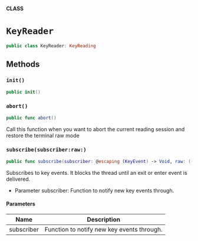 **CLASS**

# `KeyReader`

```swift
public class KeyReader: KeyReading
```

## Methods
### `init()`

```swift
public init()
```

### `abort()`

```swift
public func abort()
```

Call this  function when you want to abort the current reading session
and restore the terminal raw mode

### `subscribe(subscriber:raw:)`

```swift
public func subscribe(subscriber: @escaping (KeyEvent) -> Void, raw: ((UInt8) -> Void)? = nil)
```

Subscribes to key events. It blocks the thread until an exit or enter event is delivered.

- Parameter subscriber: Function to notify new key events through.

#### Parameters

| Name | Description |
| ---- | ----------- |
| subscriber | Function to notify new key events through. |